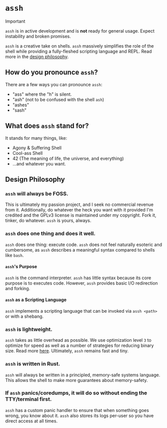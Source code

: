 # `assh`
> [!IMPORTANT]
> `assh` is in active development and is **not** ready for general usage. Expect instability and broken promises.

`assh` is a creative take on shells. `assh` massively simplifies the role of the shell while providing a fully-fleshed scripting language and REPL. Read more in the [design philosophy](#design-philosophy).

## How do you pronounce `assh`?
There are a few ways you can pronounce `assh`:
 - "ass" where the "h" is silent.
 - "ash" (not to be confused with the shell `ash`)
 - "ashes"
 - "sash"

## What does `assh` stand for?
It stands for many things, like:
 - Agony & Suffering Shell
 - Cool-ass Shell
 - 42 (The meaning of life, the universe, and everything)
 - …and whatever you want.

## Design Philosophy

### `assh` will always be FOSS.
This is ultimately my passion project, and I seek no commercial revenue from it. Additionally, do whatever the heck you want with it provided I'm credited and the GPLv3 license is maintained under my copyright. Fork it, tinker, do whatever. `assh` is yours, always.

### `assh` does one thing and does it well.
`assh` does one thing: execute code. `assh` does not feel naturally esoteric and cumbersome, as `assh` describes a meaningful syntax compared to shells like `bash`.

#### `assh`'s Purpose
`assh` is the command interpreter. `assh` has little syntax because its core purpose is to executes code. However, `assh` provides basic I/O redirection and forking.

#### `assh` as a Scripting Language
`assh` implements a scripting language that can be invoked via `assh <path>` or with a shebang.

### `assh` is lightweight.
`assh` takes as little overhead as possible. We use optimization level `3` to optimize for speed as well as a number of strategies for reducing binary size. Read more [here](https://github.com/johnthagen/min-sized-rust). Ultimately, `assh` remains fast and tiny.

### `assh` is written in Rust.
`assh` will always be written in a principled, memory-safe systems language. This allows the shell to make more guarantees about memory-safety.

### If `assh` panics/coredumps, it will do so without ending the TTY/terminal first.
`assh` has a custom panic handler to ensure that when something goes wrong, you know about it. `assh` also stores its logs per-user so you have direct access at all times.
